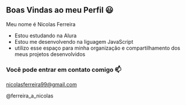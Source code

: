 ## Boas Vindas ao meu Perfil 😃

Meu nome é Nicolas Ferreira

- Estou estudando na Alura
- Estou me desenvolvendo na liguagem JavaScript
- utilizo esse espaço para minha organização e compartilhamento dos meus projetos desenvolvidos

### Você pode entrar em contato comigo 📫
nicolasferreira99@gmail.com

@ferreira_a_nicolas

